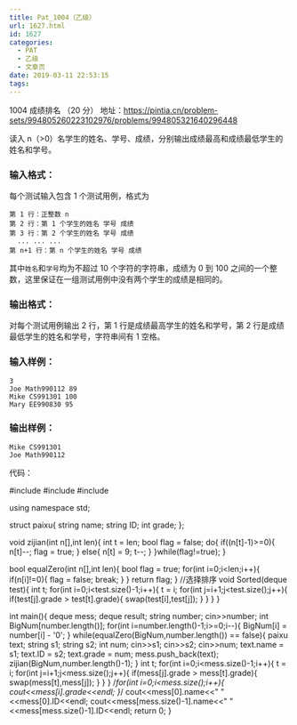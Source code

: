 ```yaml
---
title: Pat_1004（乙级）
url: 1627.html
id: 1627
categories:
  - PAT
  - 乙级
  - 文章页
date: 2019-03-11 22:53:15
tags:
---
```


1004 成绩排名 （20 分） 地址：https://pintia.cn/problem-sets/994805260223102976/problems/994805321640296448

读入 n（>0）名学生的姓名、学号、成绩，分别输出成绩最高和成绩最低学生的姓名和学号。

### 输入格式：

每个测试输入包含 1 个测试用例，格式为

    第 1 行：正整数 n
    第 2 行：第 1 个学生的姓名 学号 成绩
    第 3 行：第 2 个学生的姓名 学号 成绩
      ... ... ...
    第 n+1 行：第 n 个学生的姓名 学号 成绩
    

其中`姓名`和`学号`均为不超过 10 个字符的字符串，成绩为 0 到 100 之间的一个整数，这里保证在一组测试用例中没有两个学生的成绩是相同的。

### 输出格式：

对每个测试用例输出 2 行，第 1 行是成绩最高学生的姓名和学号，第 2 行是成绩最低学生的姓名和学号，字符串间有 1 空格。

### 输入样例：

    3
    Joe Math990112 89
    Mike CS991301 100
    Mary EE990830 95
    

### 输出样例：

    Mike CS991301
    Joe Math990112

代码：

#include<iostream>
#include<string>
#include<deque>

using namespace std;

struct paixu{
    string name;
    string ID;
    int grade;
};

void zijian(int n\[\],int len){
    int t = len;
    bool flag = false;
    do{
        if((n\[t\]-1)>=0){
            n\[t\]--;
            flag = true;
        }
        else{
            n\[t\] = 9;
            t--;
        }
    }while(flag!=true);
}

bool equalZero(int n\[\],int len){
    bool flag = true;
    for(int i=0;i<len;i++){
        if(n\[i\]!=0){
            flag = false;
            break;
        }
    }
    return flag;
}
//选择排序
void Sorted(deque<paixu> test){
    int t;
    for(int i=0;i<test.size()-1;i++){
       t = i;
       for(int j=i+1;j<test.size();j++){
            if(test\[j\].grade > test\[t\].grade){
                swap(test\[i\],test\[j\]);
            }
       }
    }
}

int main(){
    deque<paixu> mess;
    deque<paixu> result;
    string number;
    cin>>number;
    int BigNum\[number.length()\];
    for(int i=number.length()-1;i>=0;i--){
        BigNum\[i\] = number\[i\] - '0';
    }
    while(equalZero(BigNum,number.length()) == false){
        paixu text;
        string s1;
        string s2;
        int num;
        cin>>s1;
        cin>>s2;
        cin>>num;
        text.name = s1;
        text.ID = s2;
        text.grade = num;
        mess.push_back(text);
        zijian(BigNum,number.length()-1);
    }
    int t;
    for(int i=0;i<mess.size()-1;i++){
       t =  i;
       for(int j=i+1;j<mess.size();j++){
            if(mess\[j\].grade > mess\[t\].grade){
                swap(mess\[t\],mess\[j\]);
            }
       }
    }
    /*for(int i=0;i<mess.size();i++){
        cout<<mess\[i\].grade<<endl;
    }*/
    cout<<mess\[0\].name<<" "<<mess\[0\].ID<<endl;
    cout<<mess\[mess.size()-1\].name<<" "<<mess\[mess.size()-1\].ID<<endl;
    return 0;
}